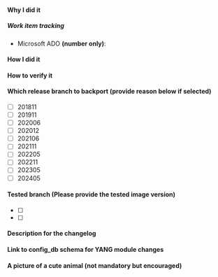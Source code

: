 <!--
     Please make sure you've read and understood our contributing guidelines:
     https://github.com/Azure/SONiC/blob/gh-pages/CONTRIBUTING.md

     ** Make sure all your commits include a signature generated with `git commit -s` **

     If this is a bug fix, make sure your description includes "fixes #xxxx", or
     "closes #xxxx" or "resolves #xxxx"

     Please provide the following information:
-->

#### Why I did it

##### Work item tracking
- Microsoft ADO **(number only)**:

#### How I did it

#### How to verify it

<!--
If PR needs to be backported, then the PR must be tested against the base branch and the earliest backport release branch and provide tested image version on these two branches. For example, if the PR is requested for master, 202211 and 202012, then the requester needs to provide test results on master and 202012.
-->

#### Which release branch to backport (provide reason below if selected)

<!--
- Note we only backport fixes to a release branch, *not* features!
- Please also provide a reason for the backporting below.
- e.g.
- [x] 202006
-->

- [ ] 201811
- [ ] 201911
- [ ] 202006
- [ ] 202012
- [ ] 202106
- [ ] 202111
- [ ] 202205
- [ ] 202211
- [ ] 202305
- [ ] 202405

#### Tested branch (Please provide the tested image version)

<!--
- Please provide tested image version
- e.g.
- [x] 20201231.100
-->

- [ ] <!-- image version 1 -->
- [ ] <!-- image version 2 -->

#### Description for the changelog
<!--
Write a short (one line) summary that describes the changes in this
pull request for inclusion in the changelog:
-->

<!--
 Ensure to add label/tag for the feature raised. example - PR#2174 under sonic-utilities repo. where, Generic Config and Update feature has been labelled as GCU.
-->

#### Link to config_db schema for YANG module changes
<!--
Provide a link to config_db schema for the table for which YANG model
is defined
Link should point to correct section on https://github.com/Azure/sonic-buildimage/blob/master/src/sonic-yang-models/doc/Configuration.md
-->

#### A picture of a cute animal (not mandatory but encouraged)

